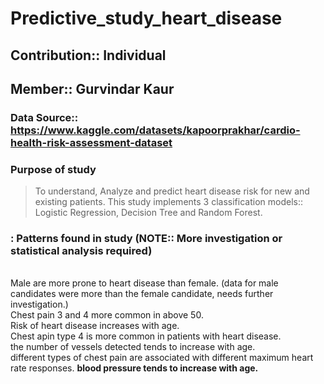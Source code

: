 # Predictive_study_heart_disease
## Contribution:: Individual
## Member:: Gurvindar Kaur
### **Data Source**:: https://www.kaggle.com/datasets/kapoorprakhar/cardio-health-risk-assessment-dataset

### Purpose of study
> To understand, Analyze and predict heart disease risk for new and existing patients.
> This study implements 3 classification models:: Logistic Regression, Decision Tree and Random Forest.
 
### : Patterns found in study (NOTE:: More investigation or statistical analysis required)
<br/> Male are more prone to heart disease than female. (data for male candidates were more than the female candidate, needs further investigation.) 
<br/> Chest pain 3 and 4 more common in above 50.
<br/> Risk of heart disease increases with age.
<br/> Chest apin type 4 is more common in patients with heart disease.
<br/> the number of vessels detected tends to increase with age.
<br/> different types of chest pain are associated with different maximum heart rate responses.
<b /> blood pressure tends to increase with age.


